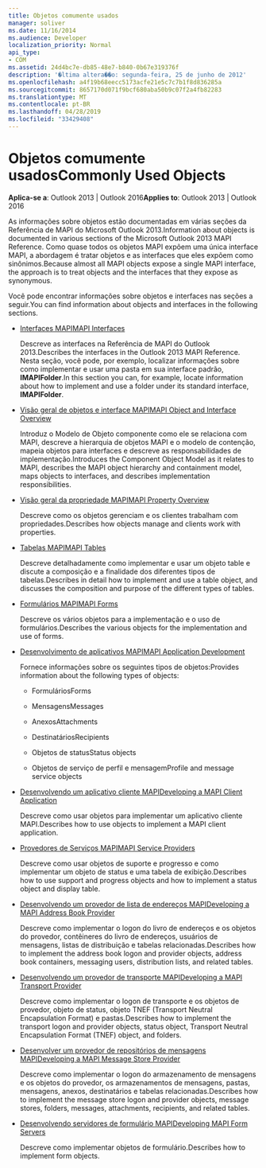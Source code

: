 ```yaml
---
title: Objetos comumente usados
manager: soliver
ms.date: 11/16/2014
ms.audience: Developer
localization_priority: Normal
api_type:
- COM
ms.assetid: 24d4bc7e-db85-48e7-b840-0b67e319376f
description: '�ltima altera��o: segunda-feira, 25 de junho de 2012'
ms.openlocfilehash: a4f19b68eecc5173acfe21e5c7c7b1f8d836285a
ms.sourcegitcommit: 8657170d071f9bcf680aba50b9c07f2a4fb82283
ms.translationtype: MT
ms.contentlocale: pt-BR
ms.lasthandoff: 04/28/2019
ms.locfileid: "33429408"
---
```

# <a name="commonly-used-objects"></a><span data-ttu-id="26cc1-103">Objetos comumente usados</span><span class="sxs-lookup"><span data-stu-id="26cc1-103">Commonly Used Objects</span></span>

  
  
<span data-ttu-id="26cc1-104">**Aplica-se a**: Outlook 2013 | Outlook 2016</span><span class="sxs-lookup"><span data-stu-id="26cc1-104">**Applies to**: Outlook 2013 | Outlook 2016</span></span> 
  
<span data-ttu-id="26cc1-105">As informações sobre objetos estão documentadas em várias seções da Referência de MAPI do Microsoft Outlook 2013.</span><span class="sxs-lookup"><span data-stu-id="26cc1-105">Information about objects is documented in various sections of the Microsoft Outlook 2013 MAPI Reference.</span></span> <span data-ttu-id="26cc1-106">Como quase todos os objetos MAPI expõem uma única interface MAPI, a abordagem é tratar objetos e as interfaces que eles expõem como sinônimos.</span><span class="sxs-lookup"><span data-stu-id="26cc1-106">Because almost all MAPI objects expose a single MAPI interface, the approach is to treat objects and the interfaces that they expose as synonymous.</span></span>
  
<span data-ttu-id="26cc1-107">Você pode encontrar informações sobre objetos e interfaces nas seções a seguir.</span><span class="sxs-lookup"><span data-stu-id="26cc1-107">You can find information about objects and interfaces in the following sections.</span></span>
  
- [<span data-ttu-id="26cc1-108">Interfaces MAPI</span><span class="sxs-lookup"><span data-stu-id="26cc1-108">MAPI Interfaces</span></span>](mapi-interfaces.md)
    
    <span data-ttu-id="26cc1-109">Descreve as interfaces na Referência de MAPI do Outlook 2013.</span><span class="sxs-lookup"><span data-stu-id="26cc1-109">Describes the interfaces in the Outlook 2013 MAPI Reference.</span></span> <span data-ttu-id="26cc1-110">Nesta seção, você pode, por exemplo, localizar informações sobre como implementar e usar uma pasta em sua interface padrão, **IMAPIFolder**.</span><span class="sxs-lookup"><span data-stu-id="26cc1-110">In this section you can, for example, locate information about how to implement and use a folder under its standard interface, **IMAPIFolder**.</span></span>
    
- [<span data-ttu-id="26cc1-111">Visão geral de objetos e interface MAPI</span><span class="sxs-lookup"><span data-stu-id="26cc1-111">MAPI Object and Interface Overview</span></span>](mapi-object-and-interface-overview.md)
    
    <span data-ttu-id="26cc1-112">Introduz o Modelo de Objeto componente como ele se relaciona com MAPI, descreve a hierarquia de objetos MAPI e o modelo de contenção, mapeia objetos para interfaces e descreve as responsabilidades de implementação.</span><span class="sxs-lookup"><span data-stu-id="26cc1-112">Introduces the Component Object Model as it relates to MAPI, describes the MAPI object hierarchy and containment model, maps objects to interfaces, and describes implementation responsibilities.</span></span>
    
- [<span data-ttu-id="26cc1-113">Visão geral da propriedade MAPI</span><span class="sxs-lookup"><span data-stu-id="26cc1-113">MAPI Property Overview</span></span>](mapi-property-overview.md)
    
    <span data-ttu-id="26cc1-114">Descreve como os objetos gerenciam e os clientes trabalham com propriedades.</span><span class="sxs-lookup"><span data-stu-id="26cc1-114">Describes how objects manage and clients work with properties.</span></span>
    
- [<span data-ttu-id="26cc1-115">Tabelas MAPI</span><span class="sxs-lookup"><span data-stu-id="26cc1-115">MAPI Tables</span></span>](mapi-tables.md)
    
    <span data-ttu-id="26cc1-116">Descreve detalhadamente como implementar e usar um objeto table e discute a composição e a finalidade dos diferentes tipos de tabelas.</span><span class="sxs-lookup"><span data-stu-id="26cc1-116">Describes in detail how to implement and use a table object, and discusses the composition and purpose of the different types of tables.</span></span>
    
- [<span data-ttu-id="26cc1-117">Formulários MAPI</span><span class="sxs-lookup"><span data-stu-id="26cc1-117">MAPI Forms</span></span>](mapi-forms.md)
    
    <span data-ttu-id="26cc1-118">Descreve os vários objetos para a implementação e o uso de formulários.</span><span class="sxs-lookup"><span data-stu-id="26cc1-118">Describes the various objects for the implementation and use of forms.</span></span>
    
- [<span data-ttu-id="26cc1-119">Desenvolvimento de aplicativos MAPI</span><span class="sxs-lookup"><span data-stu-id="26cc1-119">MAPI Application Development</span></span>](mapi-application-development.md)
    
    <span data-ttu-id="26cc1-120">Fornece informações sobre os seguintes tipos de objetos:</span><span class="sxs-lookup"><span data-stu-id="26cc1-120">Provides information about the following types of objects:</span></span>
    
  - <span data-ttu-id="26cc1-121">Formulários</span><span class="sxs-lookup"><span data-stu-id="26cc1-121">Forms</span></span>
    
  - <span data-ttu-id="26cc1-122">Mensagens</span><span class="sxs-lookup"><span data-stu-id="26cc1-122">Messages</span></span>
    
  - <span data-ttu-id="26cc1-123">Anexos</span><span class="sxs-lookup"><span data-stu-id="26cc1-123">Attachments</span></span>
    
  - <span data-ttu-id="26cc1-124">Destinatários</span><span class="sxs-lookup"><span data-stu-id="26cc1-124">Recipients</span></span>
    
  - <span data-ttu-id="26cc1-125">Objetos de status</span><span class="sxs-lookup"><span data-stu-id="26cc1-125">Status objects</span></span>
    
  - <span data-ttu-id="26cc1-126">Objetos de serviço de perfil e mensagem</span><span class="sxs-lookup"><span data-stu-id="26cc1-126">Profile and message service objects</span></span>
    
- [<span data-ttu-id="26cc1-127">Desenvolvendo um aplicativo cliente MAPI</span><span class="sxs-lookup"><span data-stu-id="26cc1-127">Developing a MAPI Client Application</span></span>](developing-a-mapi-client-application.md)
    
    <span data-ttu-id="26cc1-128">Descreve como usar objetos para implementar um aplicativo cliente MAPI.</span><span class="sxs-lookup"><span data-stu-id="26cc1-128">Describes how to use objects to implement a MAPI client application.</span></span>
    
- [<span data-ttu-id="26cc1-129">Provedores de Serviços MAPI</span><span class="sxs-lookup"><span data-stu-id="26cc1-129">MAPI Service Providers</span></span>](mapi-service-providers.md)
    
    <span data-ttu-id="26cc1-130">Descreve como usar objetos de suporte e progresso e como implementar um objeto de status e uma tabela de exibição.</span><span class="sxs-lookup"><span data-stu-id="26cc1-130">Describes how to use support and progress objects and how to implement a status object and display table.</span></span>
    
- [<span data-ttu-id="26cc1-131">Desenvolvendo um provedor de lista de endereços MAPI</span><span class="sxs-lookup"><span data-stu-id="26cc1-131">Developing a MAPI Address Book Provider</span></span>](developing-a-mapi-address-book-provider.md)
    
    <span data-ttu-id="26cc1-132">Descreve como implementar o logon do livro de endereços e os objetos do provedor, contêineres do livro de endereços, usuários de mensagens, listas de distribuição e tabelas relacionadas.</span><span class="sxs-lookup"><span data-stu-id="26cc1-132">Describes how to implement the address book logon and provider objects, address book containers, messaging users, distribution lists, and related tables.</span></span>
    
- [<span data-ttu-id="26cc1-133">Desenvolvendo um provedor de transporte MAPI</span><span class="sxs-lookup"><span data-stu-id="26cc1-133">Developing a MAPI Transport Provider</span></span>](developing-a-mapi-transport-provider.md)
    
    <span data-ttu-id="26cc1-134">Descreve como implementar o logon de transporte e os objetos de provedor, objeto de status, objeto TNEF (Transport Neutral Encapsulation Format) e pastas.</span><span class="sxs-lookup"><span data-stu-id="26cc1-134">Describes how to implement the transport logon and provider objects, status object, Transport Neutral Encapsulation Format (TNEF) object, and folders.</span></span>
    
- [<span data-ttu-id="26cc1-135">Desenvolver um provedor de repositórios de mensagens MAPI</span><span class="sxs-lookup"><span data-stu-id="26cc1-135">Developing a MAPI Message Store Provider</span></span>](developing-a-mapi-message-store-provider.md)
    
    <span data-ttu-id="26cc1-136">Descreve como implementar o logon do armazenamento de mensagens e os objetos do provedor, os armazenamentos de mensagens, pastas, mensagens, anexos, destinatários e tabelas relacionadas.</span><span class="sxs-lookup"><span data-stu-id="26cc1-136">Describes how to implement the message store logon and provider objects, message stores, folders, messages, attachments, recipients, and related tables.</span></span>
    
- [<span data-ttu-id="26cc1-137">Desenvolvendo servidores de formulário MAPI</span><span class="sxs-lookup"><span data-stu-id="26cc1-137">Developing MAPI Form Servers</span></span>](developing-mapi-form-servers.md)
    
    <span data-ttu-id="26cc1-138">Descreve como implementar objetos de formulário.</span><span class="sxs-lookup"><span data-stu-id="26cc1-138">Describes how to implement form objects.</span></span>
    

